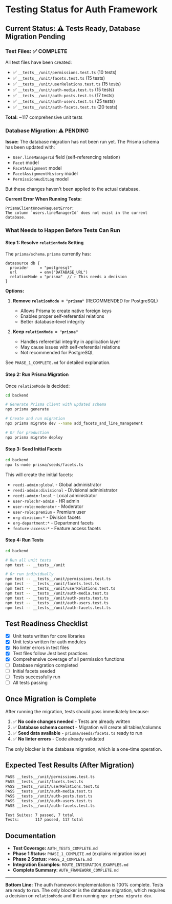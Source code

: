 # Testing Status for Auth Framework

## Current Status: ⚠️ Tests Ready, Database Migration Pending

### Test Files: ✅ COMPLETE

All test files have been created:
- ✅ `__tests__/unit/permissions.test.ts` (10 tests)
- ✅ `__tests__/unit/facets.test.ts` (15 tests)
- ✅ `__tests__/unit/userRelations.test.ts` (15 tests)
- ✅ `__tests__/unit/auth-media.test.ts` (15 tests)
- ✅ `__tests__/unit/auth-posts.test.ts` (17 tests)
- ✅ `__tests__/unit/auth-users.test.ts` (25 tests)
- ✅ `__tests__/unit/auth-facets.test.ts` (20 tests)

**Total:** ~117 comprehensive unit tests

### Database Migration: ⚠️ PENDING

**Issue:** The database migration has not been run yet. The Prisma schema has been updated with:
- `User.lineManagerId` field (self-referencing relation)
- `Facet` model
- `FacetAssignment` model
- `FacetAssignmentHistory` model
- `PermissionAuditLog` model

But these changes haven't been applied to the actual database.

**Current Error When Running Tests:**
```
PrismaClientKnownRequestError: 
The column `users.lineManagerId` does not exist in the current database.
```

### What Needs to Happen Before Tests Can Run

#### Step 1: Resolve `relationMode` Setting

The `prisma/schema.prisma` currently has:
```prisma
datasource db {
  provider     = "postgresql"
  url          = env("DATABASE_URL")
  relationMode = "prisma"  // ← This needs a decision
}
```

**Options:**
1. **Remove `relationMode = "prisma"`** (RECOMMENDED for PostgreSQL)
   - Allows Prisma to create native foreign keys
   - Enables proper self-referential relations
   - Better database-level integrity
   
2. **Keep `relationMode = "prisma"`**
   - Handles referential integrity in application layer
   - May cause issues with self-referential relations
   - Not recommended for PostgreSQL

See `PHASE_1_COMPLETE.md` for detailed explanation.

#### Step 2: Run Prisma Migration

Once `relationMode` is decided:

```bash
cd backend

# Generate Prisma client with updated schema
npx prisma generate

# Create and run migration
npx prisma migrate dev --name add_facets_and_line_management

# Or for production
npx prisma migrate deploy
```

#### Step 3: Seed Initial Facets

```bash
cd backend
npx ts-node prisma/seeds/facets.ts
```

This will create the initial facets:
- `reedi-admin:global` - Global administrator
- `reedi-admin:divisional` - Divisional administrator
- `reedi-admin:local` - Local administrator
- `user-role:hr-admin` - HR admin
- `user-role:moderator` - Moderator
- `user-role:premium` - Premium user
- `org-division:*` - Division facets
- `org-department:*` - Department facets
- `feature-access:*` - Feature access facets

#### Step 4: Run Tests

```bash
cd backend

# Run all unit tests
npm test -- __tests__/unit

# Or run individually
npm test -- __tests__/unit/permissions.test.ts
npm test -- __tests__/unit/facets.test.ts
npm test -- __tests__/unit/userRelations.test.ts
npm test -- __tests__/unit/auth-media.test.ts
npm test -- __tests__/unit/auth-posts.test.ts
npm test -- __tests__/unit/auth-users.test.ts
npm test -- __tests__/unit/auth-facets.test.ts
```

## Test Readiness Checklist

- [x] Unit tests written for core libraries
- [x] Unit tests written for auth modules
- [x] No linter errors in test files
- [x] Test files follow Jest best practices
- [x] Comprehensive coverage of all permission functions
- [ ] Database migration completed
- [ ] Initial facets seeded
- [ ] Tests successfully run
- [ ] All tests passing

## Once Migration is Complete

After running the migration, tests should pass immediately because:

1. ✅ **No code changes needed** - Tests are already written
2. ✅ **Database schema correct** - Migration will create all tables/columns
3. ✅ **Seed data available** - `prisma/seeds/facets.ts` ready to run
4. ✅ **No linter errors** - Code already validated

The only blocker is the database migration, which is a one-time operation.

## Expected Test Results (After Migration)

```bash
PASS __tests__/unit/permissions.test.ts
PASS __tests__/unit/facets.test.ts
PASS __tests__/unit/userRelations.test.ts
PASS __tests__/unit/auth-media.test.ts
PASS __tests__/unit/auth-posts.test.ts
PASS __tests__/unit/auth-users.test.ts
PASS __tests__/unit/auth-facets.test.ts

Test Suites: 7 passed, 7 total
Tests:       117 passed, 117 total
```

## Documentation

- **Test Coverage:** `AUTH_TESTS_COMPLETE.md`
- **Phase 1 Status:** `PHASE_1_COMPLETE.md` (explains migration issue)
- **Phase 2 Status:** `PHASE_2_COMPLETE.md`
- **Integration Examples:** `ROUTE_INTEGRATION_EXAMPLES.md`
- **Complete Summary:** `AUTH_FRAMEWORK_COMPLETE.md`

---

**Bottom Line:** The auth framework implementation is 100% complete. Tests are ready to run. The only blocker is the database migration, which requires a decision on `relationMode` and then running `npx prisma migrate dev`.


